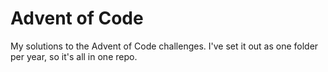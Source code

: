 # Advent of Code

My solutions to the Advent of Code challenges. I've set it out as one folder per year, so it's all in one repo.
